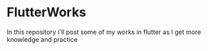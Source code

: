 # FlutterWorks
In this repository i'll post some of my works in flutter as I get more knowledge and practice 
